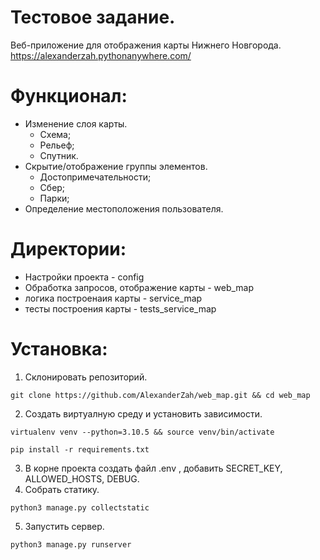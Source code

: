# Тестовое задание.
Веб-приложение для отображения карты Нижнего Новгорода.<br>
https://alexanderzah.pythonanywhere.com/
# Функционал:
- Изменение слоя карты.
  - Схема;
  - Рельеф;
  - Спутник.
- Скрытие/отображение группы элементов.
  - Достопримечательности;
  - Сбер;
  - Парки;
- Определение местоположения пользователя.

# Директории:
- Настройки проекта - config
- Обработка запросов, отображение карты - web_map
- логика построенаия карты - service_map
- тесты построения карты - tests_service_map

# Установка:
1) Склонировать репозиторий.
```
git clone https://github.com/AlexanderZah/web_map.git && cd web_map
```
2) Создать виртуалную среду и установить зависимости. 
```
virtualenv venv --python=3.10.5 && source venv/bin/activate
```
```
pip install -r requirements.txt
```
3) В корне проекта создать файл .env , добавить SECRET_KEY, ALLOWED_HOSTS, DEBUG.
4) Собрать статику.
```
python3 manage.py collectstatic
```
5) Запустить сервер.
```
python3 manage.py runserver
```
 
